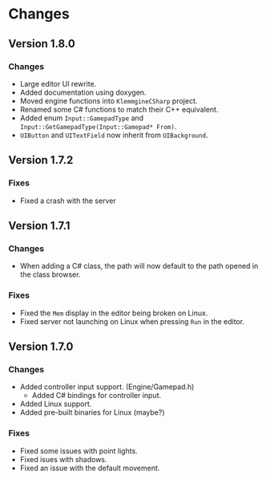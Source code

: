 # Changes

## Version 1.8.0

### Changes

- Large editor UI rewrite.
- Added documentation using doxygen.
- Moved engine functions into `KlemmgineCSharp` project.
- Renamed some C# functions to match their C++ equivalent.
- Added enum `Input::GamepadType` and `Input::GetGamepadType(Input::Gamepad* From)`.
- `UIButton` and `UITextField` now inherit from `UIBackground`.


## Version 1.7.2

### Fixes

- Fixed a crash with the server

## Version 1.7.1

### Changes
- When adding a C# class, the path will now default to the path opened in the class browser.

### Fixes
- Fixed the `Mem` display in the editor being broken on Linux.
- Fixed server not launching on Linux when pressing `Run` in the editor.


## Version 1.7.0

### Changes
- Added controller input support. (Engine/Gamepad.h)
	- Added C# bindings for controller input.
- Added Linux support.
- Added pre-built binaries for Linux (maybe?)

### Fixes
- Fixed some issues with point lights.
- Fixed isues with shadows.
- Fixed an issue with the default movement.